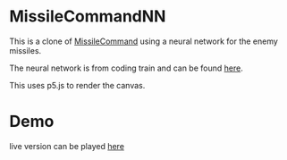 # MissileCommandNN
This is a clone of [MissileCommand](https://github.com/Tweety79rw/missileCommand) using a neural network for the enemy missiles.

The neural network is from coding train and can be found [here](https://github.com/CodingTrain/Toy-Neural-Network-JS).

This uses p5.js to render the canvas.

# Demo

live version can be played [here](https://tweety79rw.github.io/MissileCommandNN/)
